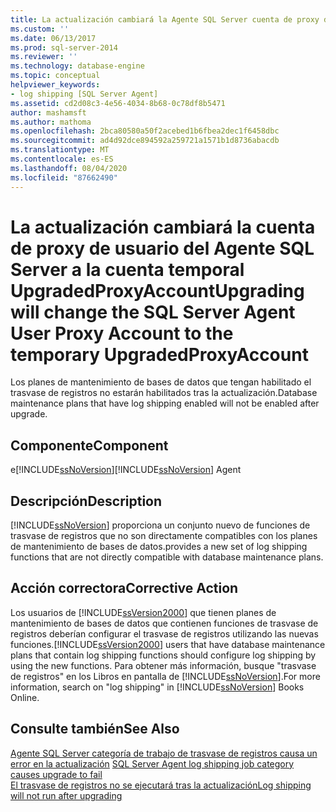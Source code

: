 ```yaml
---
title: La actualización cambiará la Agente SQL Server cuenta de proxy de usuario a la UpgradedProxyAccount temporal | Microsoft Docs
ms.custom: ''
ms.date: 06/13/2017
ms.prod: sql-server-2014
ms.reviewer: ''
ms.technology: database-engine
ms.topic: conceptual
helpviewer_keywords:
- log shipping [SQL Server Agent]
ms.assetid: cd2d08c3-4e56-4034-8b68-0c78df8b5471
author: mashamsft
ms.author: mathoma
ms.openlocfilehash: 2bca80580a50f2acebed1b6fbea2dec1f6458dbc
ms.sourcegitcommit: ad4d92dce894592a259721a1571b1d8736abacdb
ms.translationtype: MT
ms.contentlocale: es-ES
ms.lasthandoff: 08/04/2020
ms.locfileid: "87662490"
---
```

# <a name="upgrading-will-change-the-sql-server-agent-user-proxy-account-to-the-temporary-upgradedproxyaccount"></a><span data-ttu-id="fee24-102">La actualización cambiará la cuenta de proxy de usuario del Agente SQL Server a la cuenta temporal UpgradedProxyAccount</span><span class="sxs-lookup"><span data-stu-id="fee24-102">Upgrading will change the SQL Server Agent User Proxy Account to the temporary UpgradedProxyAccount</span></span>
  <span data-ttu-id="fee24-103">Los planes de mantenimiento de bases de datos que tengan habilitado el trasvase de registros no estarán habilitados tras la actualización.</span><span class="sxs-lookup"><span data-stu-id="fee24-103">Database maintenance plans that have log shipping enabled will not be enabled after upgrade.</span></span>  
  
## <a name="component"></a><span data-ttu-id="fee24-104">Componente</span><span class="sxs-lookup"><span data-stu-id="fee24-104">Component</span></span>  
 <span data-ttu-id="fee24-105">e[!INCLUDE[ssNoVersion](../../includes/ssnoversion-md.md)]</span><span class="sxs-lookup"><span data-stu-id="fee24-105">[!INCLUDE[ssNoVersion](../../includes/ssnoversion-md.md)] Agent</span></span>  
  
## <a name="description"></a><span data-ttu-id="fee24-106">Descripción</span><span class="sxs-lookup"><span data-stu-id="fee24-106">Description</span></span>  
 [!INCLUDE[ssNoVersion](../../includes/ssnoversion-md.md)] <span data-ttu-id="fee24-107">proporciona un conjunto nuevo de funciones de trasvase de registros que no son directamente compatibles con los planes de mantenimiento de bases de datos.</span><span class="sxs-lookup"><span data-stu-id="fee24-107">provides a new set of log shipping functions that are not directly compatible with database maintenance plans.</span></span>  
  
## <a name="corrective-action"></a><span data-ttu-id="fee24-108">Acción correctora</span><span class="sxs-lookup"><span data-stu-id="fee24-108">Corrective Action</span></span>  
 <span data-ttu-id="fee24-109">Los usuarios de [!INCLUDE[ssVersion2000](../../includes/ssversion2000-md.md)] que tienen planes de mantenimiento de bases de datos que contienen funciones de trasvase de registros deberían configurar el trasvase de registros utilizando las nuevas funciones.</span><span class="sxs-lookup"><span data-stu-id="fee24-109">[!INCLUDE[ssVersion2000](../../includes/ssversion2000-md.md)] users that have database maintenance plans that contain log shipping functions should configure log shipping by using the new functions.</span></span> <span data-ttu-id="fee24-110">Para obtener más información, busque "trasvase de registros" en los Libros en pantalla de [!INCLUDE[ssNoVersion](../../includes/ssnoversion-md.md)].</span><span class="sxs-lookup"><span data-stu-id="fee24-110">For more information, search on "log shipping" in [!INCLUDE[ssNoVersion](../../includes/ssnoversion-md.md)] Books Online.</span></span>  
  
## <a name="see-also"></a><span data-ttu-id="fee24-111">Consulte también</span><span class="sxs-lookup"><span data-stu-id="fee24-111">See Also</span></span>  
 <span data-ttu-id="fee24-112">[Agente SQL Server categoría de trabajo de trasvase de registros causa un error en la actualización](../../../2014/sql-server/install/sql-server-agent-log-shipping-job-category-causes-upgrade-to-fail.md) </span><span class="sxs-lookup"><span data-stu-id="fee24-112">[SQL Server Agent log shipping job category causes upgrade to fail](../../../2014/sql-server/install/sql-server-agent-log-shipping-job-category-causes-upgrade-to-fail.md) </span></span>  
 [<span data-ttu-id="fee24-113">El trasvase de registros no se ejecutará tras la actualización</span><span class="sxs-lookup"><span data-stu-id="fee24-113">Log shipping will not run after upgrading</span></span>](../../../2014/sql-server/install/log-shipping-will-not-run-after-upgrading.md)  
  
  
